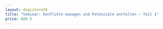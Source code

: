 ```yaml
---
layout: digistore24
title: "Seminar: Konflikte managen und Potenziale entfalten – Teil 1"
price: 688.5
---
```


